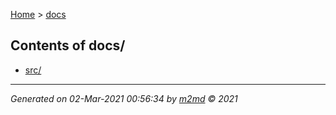 [Home](index.md) > [docs](docs_index.md)  

## Contents of docs/

- [src/](src/src_index.md)

***

*Generated on 02-Mar-2021 00:56:34 by [m2md](https://github.com/crgnam-research/m2md) © 2021*